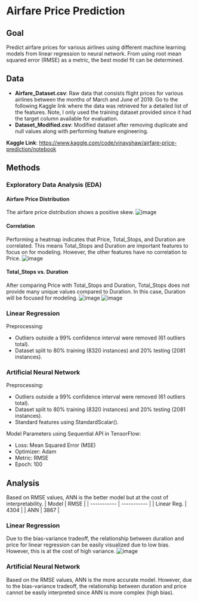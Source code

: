 # Airfare Price Prediction

## Goal
Predict airfare prices for various airlines using different machine learning models from linear regression to neural network. From using root mean squared error (RMSE) as a metric, the best model fit can be determined.

## Data
- **Airfare_Dataset.csv**: Raw data that consists flight prices for various airlines between the months of March and June of 2019. Go to the following Kaggle link where the data was retrieved for a detailed list of the features. Note, I only used the training dataset provided since it had the target column available for evaluation.
- **Dataset_Modified.csv**: Modified dataset after removing duplicate and null values along with performing feature engineering.

**Kaggle Link**: https://www.kaggle.com/code/vinayshaw/airfare-price-prediction/notebook

## Methods

### Exploratory Data Analysis (EDA)
#### Airfare Price Distribution
The airfare price distribution shows a positive skew.
![image](https://user-images.githubusercontent.com/70343375/229991176-a1241bbb-6b5f-4220-adeb-6de0a57ba7aa.png)
#### Correlation
Performing a heatmap indicates that Price, Total_Stops, and Duration are correlated. This means Total_Stops and Duration are important features to focus on for modeling. However, the other features have no correlation to Price.
![image](https://user-images.githubusercontent.com/70343375/229997340-d15d716b-9266-4ec4-9353-9556943beef6.png)
#### Total_Stops vs. Duration
After comparing Price with Total_Stops and Duration, Total_Stops does not provide many unique values compared to Duration. In this case, Duration will be focused for modeling.
![image](https://user-images.githubusercontent.com/70343375/229998206-87b7ae52-f72a-441e-9b87-b3746d3102bd.png)
![image](https://user-images.githubusercontent.com/70343375/229998472-f4f8409a-afd9-42b7-8598-0fa2ecac484c.png)

### Linear Regression
Preprocessing:
- Outliers outside a 99% confidence interval were removed (61 outliers total).
- Dataset split to 80% training (8320 instances) and 20% testing (2081 instances).

### Artificial Neural Network
Preprocessing:
- Outliers outside a 99% confidence interval were removed (61 outliers total).
- Dataset split to 80% training (8320 instances) and 20% testing (2081 instances).
- Standard features using StandardScalar().

Model Parameters using Sequential API in TensorFlow:
- Loss: Mean Squared Error (MSE)
- Optimizer: Adam
- Metric: RMSE
- Epoch: 100

## Analysis
Based on RMSE values, ANN is the better model but at the cost of interpretability.
| Model       | RMSE        |
| ----------- | ----------- |
| Linear Reg. | 4304        |
| ANN         | 3867        |

### Linear Regression
Due to the bias-variance tradeoff, the relationship between duration and price for linear regression can be easily visualized due to low bias. However, this is at the cost of high variance.
![image](https://user-images.githubusercontent.com/70343375/229999771-06bce621-670e-4a4c-a7ee-7efe59c08770.png)

### Artificial Neural Network
Based on the RMSE values, ANN is the more accurate model. However, due to the bias-variance tradeoff, the relationship between duration and price cannot be easily interpreted since ANN is more complex (high bias).
